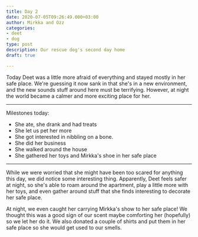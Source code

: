```yaml
---
title: Day 2
date: 2020-07-05T09:26:49.000+03:00
author: Mirkka and Ozz
categories:
- deet
- dog
type: post
description: Our rescue dog's second day home
draft: true

---
```

Today Deet was a little more afraid of everything and stayed mostly in her safe place. We're guessing it now sank in that she's in a new environment, and the new sounds stuff around here must be terrifying. However, at night the world became a calmer and more exciting place for her.

***

Milestones today:

* She ate, she drank and had treats
* She let us pet her more
* She got interested in nibbling on a bone.
* She did her business
* She walked around the house
* She gathered her toys and Mirkka's shoe in her safe place

***

While we were worried that she might have been too scared for anything this day, we did notice some interesting thing. Apparently, Deet feels safer at night, so she's able to roam around the apartment, play a little more with her toys, and even gather around stuff that she finds interesting to decorate her safe place.

At night, we even caught her carrying Mirkka's show to her safe place! We thought this was a good sign of our scent maybe comforting her (hopefully) so we let her do it. We also donated a couple of shirts and put them in her safe place so she would get used to our smells.